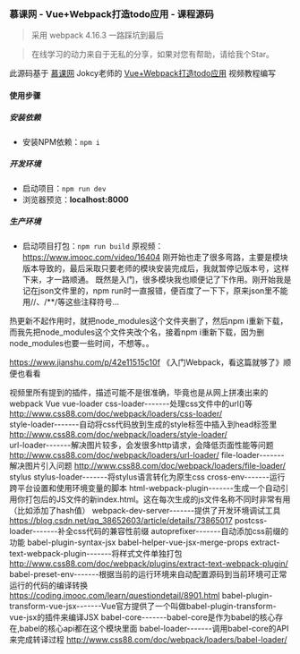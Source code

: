 ### 慕课网 - Vue+Webpack打造todo应用 - 课程源码

> 采用 webpack 4.16.3 一路踩坑到最后

> 在线学习的动力来自于无私的分享，如果对您有帮助，请给我个Star。

此源码基于 [慕课网](https://www.imooc.com/) Jokcy老师的 [Vue+Webpack打造todo应用](https://www.imooc.com/learn/935) 视频教程编写

#### 使用步骤

##### 安装依赖
- 安装NPM依赖：`npm i`


##### 开发环境
- 启动项目：`npm run dev`
- 浏览器预览：__localhost:8000__


##### 生产环境
- 启动项目打包：`npm run build`
原视频：https://www.imooc.com/video/16404
刚开始也走了很多弯路，主要是模块版本导致的，最后采取只要老师的模块安装完成后，我就暂停记版本号，这样下来，才一路顺通。
既然是入门，很多模块我也顺便记了下作用。刚开始我是记在json文件里的，npm run时一直报错，便百度了一下下，原来json里不能用//、/**/等这些注释符号...

热更新不起作用时，就把node_modules这个文件夹删了，然后npm i重新下载，而我先把node_modules这个文件夹改个名，接着npm i重新下载，因为删node_modules也要一些时间，不想等。。

https://www.jianshu.com/p/42e11515c10f 《入门Webpack，看这篇就够了》顺便也看看

视频里所有提到的插件，描述可能不是很准确，毕竟也是从网上拼凑出来的
webpack
Vue
vue-loader css-loader-------处理css文件中的url()等	http://www.css88.com/doc/webpack/loaders/css-loader/  
style-loader-------自动将css代码放到生成的style标签中插入到head标签里 http://www.css88.com/doc/webpack/loaders/style-loader/  
url-loader-------解决图片较多，会发很多http请求，会降低页面性能等问题 http://www.css88.com/doc/webpack/loaders/url-loader/
file-loader-------解决图片引入问题	http://www.css88.com/doc/webpack/loaders/file-loader/
stylus
stylus-loader-------将stylus语言转化为原生css
cross-env-------运行跨平台设置和使用环境变量的脚本
html-webpack-plugin-------生成一个自动引用你打包后的JS文件的新index.html。这在每次生成的js文件名称不同时非常有用（比如添加了hash值）
webpack-dev-server-------提供了开发环境调试工具 https://blog.csdn.net/qq_38652603/article/details/73865017 postcss-loader-------补全css代码的兼容性前缀
autoprefixer-------自动添加css前缀的功能
babel-plugin-syntax-jsx
babel-helper-vue-jsx-merge-props
extract-text-webpack-plugin-------将样式文件单独打包 http://www.css88.com/doc/webpack/plugins/extract-text-webpack-plugin/
babel-preset-env-------根据当前的运行环境来自动配置源码到当前环境可正常运行的代码的编译转换 https://coding.imooc.com/learn/questiondetail/8901.html
babel-plugin-transform-vue-jsx-------Vue官方提供了一个叫做babel-plugin-transform-vue-jsx的插件来编译JSX
babel-core-------babel-core是作为babel的核心存在,babel的核心api都在这个模块里面
babel-loader-------调用babel-core的API来完成转译过程	http://www.css88.com/doc/webpack/loaders/babel-loader/

